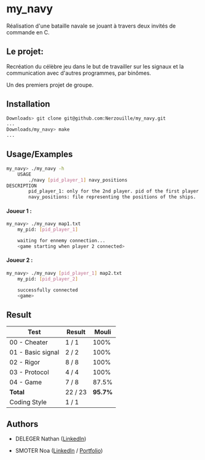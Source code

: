 
# my_navy

Réalisation d'une bataille navale se jouant à travers deux invités de commande en C.

## Le projet:

Recréation du célèbre jeu dans le but de travailler sur les signaux et la communication avec d'autres programmes, par binômes.

Un des premiers projet de groupe.



## Installation

```bash
Downloads> git clone git@github.com:Nerzouille/my_navy.git
...
Downloads/my_navy> make
...
```
    
## Usage/Examples

```bash
my_navy> ./my_navy -h
    USAGE
        ./navy [pid_player_1] navy_positions
DESCRIPTION
        pid_player_1: only for the 2nd player. pid of the first player.
        navy_positions: file representing the positions of the ships.
```
#### Joueur 1 :
```bash
my_navy> ./my_navy map1.txt
    my_pid: [pid_player_1]

    waiting for ennemy connection...
    <game starting when player 2 connected>
```
#### Joueur 2 :
```bash
my_navy> ./my_navy [pid_player_1] map2.txt
    my_pid: [pid_player_2]

    successfully connected
    <game>
```


## Result

|**Test**|**Result**|**Mouli**|
|--|--|--|
|00 - Cheater|1 / 1|100%|
|01 - Basic signal|2 / 2|100%|
|02 - Rigor|8 / 8|100%|
|03 - Protocol|4 / 4|100%|
|04 - Game|7 / 8|87.5%|
|**__Total__**|22 / 23 |**95.7%**|
|Coding Style|1 / 1|

## Authors

- DELEGER Nathan ([LinkedIn](https://www.linkedin.com/in/nathan-deleger-0a057a2a0/))

- SMOTER Noa ([LinkedIn](https://www.linkedin.com/in/noa-smoter/) / [Portfolio](https://nerzouille.github.io/))
